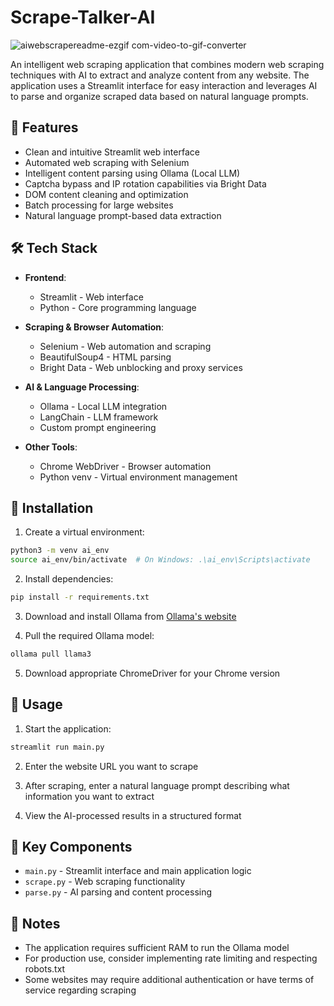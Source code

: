 # Scrape-Talker-AI

![aiwebscrapereadme-ezgif com-video-to-gif-converter](https://github.com/user-attachments/assets/44c9ce61-8a28-4dc3-8f90-496f2762a38e)

An intelligent web scraping application that combines modern web scraping techniques with AI to extract and analyze content from any website. The application uses a Streamlit interface for easy interaction and leverages AI to parse and organize scraped data based on natural language prompts.

## 🚀 Features

- Clean and intuitive Streamlit web interface
- Automated web scraping with Selenium
- Intelligent content parsing using Ollama (Local LLM)
- Captcha bypass and IP rotation capabilities via Bright Data
- DOM content cleaning and optimization
- Batch processing for large websites
- Natural language prompt-based data extraction

## 🛠️ Tech Stack

- **Frontend**: 
  - Streamlit - Web interface
  - Python - Core programming language

- **Scraping & Browser Automation**:
  - Selenium - Web automation and scraping
  - BeautifulSoup4 - HTML parsing
  - Bright Data - Web unblocking and proxy services

- **AI & Language Processing**:
  - Ollama - Local LLM integration
  - LangChain - LLM framework
  - Custom prompt engineering

- **Other Tools**:
  - Chrome WebDriver - Browser automation
  - Python venv - Virtual environment management

## 🔧 Installation

1. Create a virtual environment:
```bash
python3 -m venv ai_env
source ai_env/bin/activate  # On Windows: .\ai_env\Scripts\activate
```

2. Install dependencies:
```bash
pip install -r requirements.txt
```

3. Download and install Ollama from [Ollama's website](https://ollama.ai)

4. Pull the required Ollama model:
```bash
ollama pull llama3
```

5. Download appropriate ChromeDriver for your Chrome version

## 🚀 Usage

1. Start the application:
```bash
streamlit run main.py
```

2. Enter the website URL you want to scrape

3. After scraping, enter a natural language prompt describing what information you want to extract

4. View the AI-processed results in a structured format

## 🔑 Key Components

- `main.py` - Streamlit interface and main application logic
- `scrape.py` - Web scraping functionality
- `parse.py` - AI parsing and content processing

## 📝 Notes

- The application requires sufficient RAM to run the Ollama model
- For production use, consider implementing rate limiting and respecting robots.txt
- Some websites may require additional authentication or have terms of service regarding scraping
